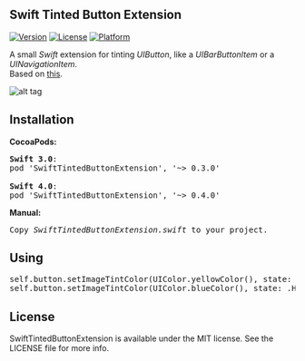 ## Swift Tinted Button Extension

[![Version](https://img.shields.io/cocoapods/v/SwiftTintedButtonExtension.svg?style=flat)](http://cocoadocs.org/docsets/SwiftTintedButtonExtension)
[![License](https://img.shields.io/cocoapods/l/SwiftTintedButtonExtension.svg?style=flat)](http://cocoadocs.org/docsets/SwiftTintedButtonExtension)
[![Platform](https://img.shields.io/cocoapods/p/SwiftTintedButtonExtension.svg?style=flat)](http://cocoadocs.org/docsets/SwiftTintedButtonExtension)

A small <i>Swift</i> extension for tinting <i>UIButton</i>, like a <i>UIBarButtonItem</i> or a <i>UINavigationItem</i>.<br>
Based on <a href="https://github.com/filipstefansson/UITintedButton">this</a>.

![alt tag](https://raw.github.com/maximbilan/SwiftTintedButtonExtension/master/img/4.png)

## Installation
<b>CocoaPods:</b>
<pre>
<b>Swift 3.0</b>:
pod 'SwiftTintedButtonExtension', '~> 0.3.0'

<b>Swift 4.0</b>:
pod 'SwiftTintedButtonExtension', '~> 0.4.0'
</pre>
<b>Manual:</b></br>
<pre>
Copy <i>SwiftTintedButtonExtension.swift</i> to your project.
</pre>

## Using
<pre>
self.button.setImageTintColor(UIColor.yellowColor(), state: .Normal)
self.button.setImageTintColor(UIColor.blueColor(), state: .Highlighted)
</pre>

## License

SwiftTintedButtonExtension is available under the MIT license. See the LICENSE file for more info.
